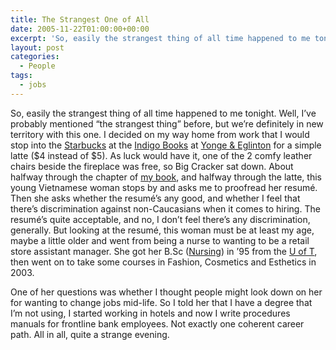 ```yaml
---
title: The Strangest One of All
date: 2005-11-22T01:00:00+00:00
excerpt: 'So, easily the strangest thing of all time happened to me tonight.'
layout: post
categories:
  - People
tags:
  - jobs
---
```


So, easily the strangest thing of all time happened to me tonight. Well, I&#8217;ve probably mentioned &#8220;the strangest thing&#8221; before, but we&#8217;re definitely in new territory with this one. I decided on my way home from work that I would stop into the [Starbucks](http://www.starbucks.ca/) at the [Indigo Books](http://www.chapters.indigo.ca/home/storeLocator/storeDetails/278/) at [Yonge & Eglinton](http://www.renters.ca/renters/neighbourhoods/yongeandeglinton.htm) for a simple latte ($4 instead of $5). As luck would have it, one of the 2 comfy leather chairs beside the fireplace was free, so Big Cracker sat down. About halfway through the chapter of [my book](http://www.chapters.indigo.ca/books/Mother-Tongue-English-How-Got-Bill-Bryson/9780688078959-item.html?ikwid=978068807895&ikwsec=Bargain+Books), and halfway through the latte, this young Vietnamese woman stops by and asks me to proofread her resumé. Then she asks whether the resumé&#8217;s any good, and whether I feel that there&#8217;s discrimination against non-Caucasians when it comes to hiring. The resumé&#8217;s quite acceptable, and no, I don&#8217;t feel there&#8217;s any discrimination, generally. But looking at the resumé, this woman must be at least my age, maybe a little older and went from being a nurse to wanting to be a retail store assistant manager. She got her B.Sc ([Nursing](http://bloomberg.nursing.utoronto.ca/)) in &#8217;95 from the [U of T](http://www.utoronto.ca/), then went on to take some courses in Fashion, Cosmetics and Esthetics in 2003.

One of her questions was whether I thought people might look down on her for wanting to change jobs mid-life. So I told her that I have a degree that I&#8217;m not using, I started working in hotels and now I write procedures manuals for frontline bank employees. Not exactly one coherent career path. All in all, quite a strange evening.
